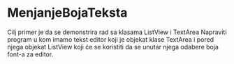 # MenjanjeBojaTeksta
Cilj primer je da se demonstrira rad sa klasama ListView i TextArea Napraviti program u kom imamo tekst editor koji je objekat klase TextArea i pored njega objekat ListView koji će se koristiti da se unutar njega odabere boja font-a za editor.
